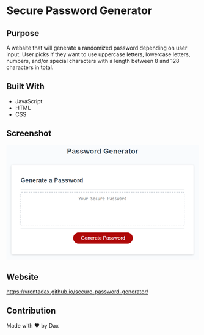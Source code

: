 # Secure Password Generator

## Purpose
A website that will generate a randomized password depending on user input. User picks if they want to use uppercase letters, lowercase letters, numbers, and/or special characters with a length between 8 and 128 characters in total.

## Built With
* JavaScript
* HTML
* CSS

## Screenshot
![Screenshot](./assets/images/mockup.png)

## Website
https://vrentadax.github.io/secure-password-generator/

## Contribution
Made with ❤️ by Dax
